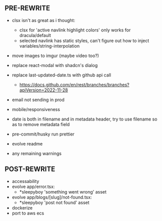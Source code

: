 ## PRE-REWRITE
- clsx isn't as great as i thought:
  - clsx for 'active navlink highlight colors' only works for dracula/default
  - selected navlink has static styles, can't figure out how to inject variables/string-interpolation

- move images to imgur (maybe video too?)

- replace react-modal with shadcn's dialog

- replace last-updated-date.ts with github api call
  - https://docs.github.com/en/rest/branches/branches?apiVersion=2022-11-28

- email not sending in prod

- mobile/responsiveness

- date is both in filename and in metadata header, try to use filename so as to remove metadata field
- pre-commit/husky run prettier
- evolve readme
- any remaining warnings


## POST-REWRITE
- accessability
- evolve app/error.tsx:
  - *sleepyboy 'something went wrong' asset
- evolve app/blogs/[slug]/not-found.tsx:
  - *sleepyboy 'post not found' asset
- dockerize
- port to aws ecs